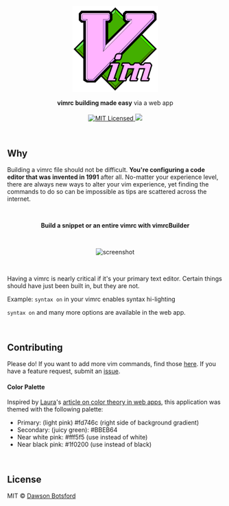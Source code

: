 <p align="center">
  <img src="./public/vim-logo.png" alt="logo" width=200/>
</p>

<p align="center">
  <b>vimrc building made easy</b> via a web app

  <br/>
  <br/>

  <a href="LICENSE">
    <img src="https://img.shields.io/badge/license-MIT-blue.svg" alt="MIT Licensed" />
  </a>

  <a href="https://travis-ci.org/dawsbot/vimrcBuilder">
    <img src="https://travis-ci.org/dawsbot/vimrcBuilder.svg?branch=master" />
  </a>

  <br/>
</p>

<br/>

## Why

Building a vimrc file should not be difficult. **You're configuring a code editor that was invented in 1991** after all. No-matter your experience level, there are always new ways to alter your vim experience, yet finding the commands to do so can be impossible as tips are scattered across the internet.

<br/>

<p align="center">
  <b>Build a snippet or an entire vimrc with vimrcBuilder</b>
</p>

<br/>

<p align="center">
  <img src="https://i.imgur.com/IqmbOTY.png" alt="screenshot" />
</p>

<br/>

Having a vimrc is nearly critical if it's your primary text editor. Certain things should have just been built in, but they are not.

Example: `syntax on` in your vimrc enables syntax hi-lighting

`syntax on` and many more options are available in the web app.

<br/>

## Contributing

Please do! If you want to add more vim commands, find those [here](https://github.com/dawsbot/vimrcBuilder/blob/master/src/commands.json). If you have a feature request, submit an [issue](https://github.com/dawsbot/vimrcBuilder/issues).

#### Color Palette

Inspired by [Laura](https://twitter.com/laurium)'s [article on color theory in web apps](https://www.smashingmagazine.com/2016/04/web-developer-guide-color/), this application was themed with the following palette:

* Primary: (light pink) #fd746c (right side of background gradient)
* Secondary: (juicy green): #BBEB64
* Near white pink: #fff5f5 (use instead of white)
* Near black pink:  #1f0200 (use instead of black)

<br/>

## License

MIT © [Dawson Botsford](https://dawsbot.com)
